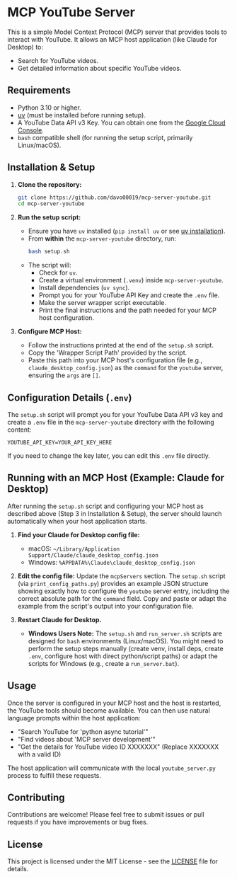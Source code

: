 # MCP YouTube Server

This is a simple Model Context Protocol (MCP) server that provides tools to interact with YouTube. It allows an MCP host application (like Claude for Desktop) to:

*   Search for YouTube videos.
*   Get detailed information about specific YouTube videos.

## Requirements

*   Python 3.10 or higher.
*   [uv](https://github.com/astral-sh/uv) (must be installed before running setup).
*   A YouTube Data API v3 Key. You can obtain one from the [Google Cloud Console](https://console.cloud.google.com/apis/credentials).
*   `bash` compatible shell (for running the setup script, primarily Linux/macOS).

## Installation & Setup

1.  **Clone the repository:**
    ```bash
    git clone https://github.com/davo00019/mcp-server-youtube.git
    cd mcp-server-youtube
    ```

2.  **Run the setup script:**
    *   Ensure you have `uv` installed (`pip install uv` or see [uv installation](https://github.com/astral-sh/uv)).
    *   From **within** the `mcp-server-youtube` directory, run:
        ```bash
        bash setup.sh
        ```
    *   The script will:
        *   Check for `uv`.
        *   Create a virtual environment (`.venv`) inside `mcp-server-youtube`.
        *   Install dependencies (`uv sync`).
        *   Prompt you for your YouTube API Key and create the `.env` file.
        *   Make the server wrapper script executable.
        *   Print the final instructions and the path needed for your MCP host configuration.

3.  **Configure MCP Host:**
    *   Follow the instructions printed at the end of the `setup.sh` script.
    *   Copy the 'Wrapper Script Path' provided by the script.
    *   Paste this path into your MCP host's configuration file (e.g., `claude_desktop_config.json`) as the `command` for the `youtube` server, ensuring the `args` are `[]`.

## Configuration Details (`.env`)

The `setup.sh` script will prompt you for your YouTube Data API v3 key and create a `.env` file in the `mcp-server-youtube` directory with the following content:

```
YOUTUBE_API_KEY=YOUR_API_KEY_HERE
```

If you need to change the key later, you can edit this `.env` file directly.

## Running with an MCP Host (Example: Claude for Desktop)

After running the `setup.sh` script and configuring your MCP host as described above (Step 3 in Installation & Setup), the server should launch automatically when your host application starts.

1.  **Find your Claude for Desktop config file:**
    *   macOS: `~/Library/Application Support/Claude/claude_desktop_config.json`
    *   Windows: `%APPDATA%\Claude\claude_desktop_config.json`

2.  **Edit the config file:** Update the `mcpServers` section. The `setup.sh` script (via `print_config_paths.py`) provides an example JSON structure showing exactly how to configure the `youtube` server entry, including the correct absolute path for the `command` field. Copy and paste or adapt the example from the script's output into your configuration file.

3.  **Restart Claude for Desktop.**

    *   **Windows Users Note:** The `setup.sh` and `run_server.sh` scripts are designed for `bash` environments (Linux/macOS). You might need to perform the setup steps manually (create venv, install deps, create `.env`, configure host with direct python/script paths) or adapt the scripts for Windows (e.g., create a `run_server.bat`).

## Usage

Once the server is configured in your MCP host and the host is restarted, the YouTube tools should become available.
You can then use natural language prompts within the host application:

*   "Search YouTube for 'python async tutorial'"
*   "Find videos about 'MCP server development'"
*   "Get the details for YouTube video ID XXXXXXX" (Replace XXXXXXX with a valid ID)

The host application will communicate with the local `youtube_server.py` process to fulfill these requests.

## Contributing

Contributions are welcome! Please feel free to submit issues or pull requests if you have improvements or bug fixes.

## License

This project is licensed under the MIT License - see the [LICENSE](LICENSE) file for details.
